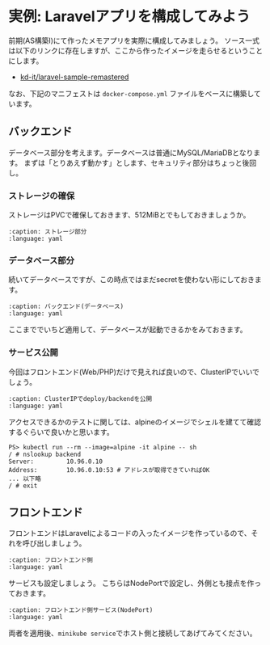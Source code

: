 # 実例: Laravelアプリを構成してみよう

前期(AS構築Ⅰ)にて作ったメモアプリを実際に構成してみましょう。
ソース一式は以下のリンクに存在しますが、ここから作ったイメージを走らせるということにします。

- [kd-it/laravel-sample-remastered](https://github.com/kd-it/laravel-sample-remastered)

なお、下記のマニフェストは `docker-compose.yml` ファイルをベースに構築しています。

## バックエンド

データベース部分を考えます。データベースは普通にMySQL/MariaDBとなります。
まずは「とりあえず動かす」とします、セキュリティ部分はちょっと後回し。

### ストレージの確保

ストレージはPVCで確保しておきます、512MiBとでもしておきましょうか。

```{literalinclude} codes/laravel-manifests/db-store.yml
:caption: ストレージ部分
:language: yaml
```

### データベース部分

続いてデータベースですが、この時点ではまだsecretを使わない形にしておきます。

```{literalinclude} codes/laravel-manifests/backend.yml
:caption: バックエンド(データベース)
:language: yaml
```

ここまででいちど適用して、データベースが起動できるかをみておきます。

### サービス公開

今回はフロントエンド(Web/PHP)だけで見えれば良いので、ClusterIPでいいでしょう。

```{literalinclude} codes/laravel-manifests/svc-backend.yml
:caption: ClusterIPでdeploy/backendを公開
:language: yaml
```

アクセスできるかのテストに関しては、alpineのイメージでシェルを建てて確認するぐらいで良いかと思います。

```{code-block} pwsh
PS> kubectl run --rm --image=alpine -it alpine -- sh
/ # nslookup backend
Server:         10.96.0.10
Address:        10.96.0.10:53 # アドレスが取得できていればOK
... 以下略
/ # exit
```

## フロントエンド

フロントエンドはLaravelによるコードの入ったイメージを作っているので、それを呼び出しましょう。

```{literalinclude} codes/laravel-manifests/frontend.yml
:caption: フロントエンド側
:language: yaml
```

サービスも設定しましょう。
こちらはNodePortで設定し、外側とも接点を作っておきます。

```{literalinclude} codes/laravel-manifests/svc-frontend.yml
:caption: フロントエンド側サービス(NodePort)
:language: yaml
```

両者を適用後、`minikube service`でホスト側と接続してあげてみてください。
